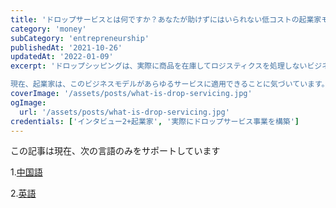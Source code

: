```yaml
---
title: 'ドロップサービスとは何ですか？あなたが助けずにはいられない低コストの起業家モデル'
category: 'money'
subCategory: 'entrepreneurship'
publishedAt: '2021-10-26'
updatedAt: '2022-01-09'
excerpt: 'ドロップシッピングは、実際に商品を在庫してロジスティクスを処理しないビジネスモデルだと聞いたことがあるかもしれません。売り手はマーケティングに住むだけで高収益を生み出すことができます。この方法は数年前から人気があります。

現在、起業家は、このビジネスモデルがあらゆるサービスに適用できることに気づいています。サービスは、ドロップシッピングを通じて消費者に商品を販売するのと同じように製品であり、ドロップサービスは、製品であれサービスであれ、サービスを販売しています。提供する必要はありません。起業家自身によるものですが、「仲介者」の役割のみを果たし、「サービス提供者」と「サービス要求者」を結びつけます。'
coverImage: '/assets/posts/what-is-drop-servicing.jpg'
ogImage:
  url: '/assets/posts/what-is-drop-servicing.jpg'
credentials: ['インタビュー2+起業家', '実際にドロップサービス事業を構築']
---
```


この記事は現在、次の言語のみをサポートしています

1.[中国語](/posts/what-is-drop-servicing)

2.[英語](/posts/what-is-drop-servicing/en-US)
